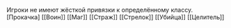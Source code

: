 Игроки не имеют жёсткой привязки к определённому классу. 
[Прокачка]
[[Воин]]
[[Маг]]
[[Страж]]
[[Стрелок]]
[[Убийца]]
[[Целитель]]